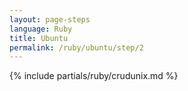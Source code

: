 ```yaml
---
layout: page-steps
language: Ruby
title: Ubuntu
permalink: /ruby/ubuntu/step/2
---
```


{% include partials/ruby/crudunix.md %}
